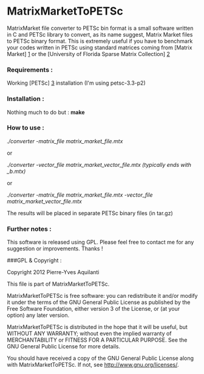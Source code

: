 MatrixMarketToPETSc
===================

MatrixMarket file converter to PETSc bin format is a small software written in C and PETSc library to convert, as its name suggest, Matrix Market files to PETSc binary format. 
This is extremely useful if you have to benchmark your codes written in PETSc using standard matrices coming from [Matrix Market] [1] or the [University of Florida Sparse Matrix Collection] [2]


### Requirements :

Working [PETSc] [3] installation (I'm using petsc-3.3-p2)


### Installation :

Nothing much to do but : **make**

### How to use :

*./converter -matrix\_file matrix\_market_file.mtx*

or 

*./converter -vector\_file matrix\_market\_vector\_file.mtx (typically ends with _b.mtx)*

or 

*./converter -matrix\_file matrix\_market\_file.mtx -vector\_file matrix_market_vector_file.mtx*


The results will be placed in separate PETSc binary files (in tar.gz)

### Further notes :

This software is released using GPL. Please feel free to contact me for any suggestion or improvements. Thanks !


###GPL & Copyright :

Copyright 2012 Pierre-Yves Aquilanti

This file is part of MatrixMarketToPETSc.

MatrixMarketToPETSc is free software: you can redistribute it and/or modify
it under the terms of the GNU General Public License as published by
the Free Software Foundation, either version 3 of the License, or
(at your option) any later version.

MatrixMarketToPETSc is distributed in the hope that it will be useful,
but WITHOUT ANY WARRANTY; without even the implied warranty of
MERCHANTABILITY or FITNESS FOR A PARTICULAR PURPOSE.  See the
GNU General Public License for more details.

You should have received a copy of the GNU General Public License
along with MatrixMarketToPETSc.  If not, see <http://www.gnu.org/licenses/>.

[1]:http://math.nist.gov/MatrixMarket/
[2]:http://www.cise.ufl.edu/research/sparse/matrices/
[3]:http://www.mcs.anl.gov/petsc/